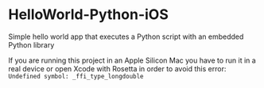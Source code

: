 # HelloWorld-Python-iOS
Simple hello world app that executes a Python script with an embedded Python library

If you are running this project in an Apple Silicon Mac you have to run it in a real device or open Xcode with Rosetta in order to avoid this error:
`Undefined symbol: _ffi_type_longdouble`
